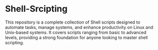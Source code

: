 # Shell-Srcipting
This repository is a complete collection of Shell scripts designed to automate tasks, manage systems, and enhance productivity on Linux and Unix-based systems. It covers scripts ranging from basic to advanced levels, providing a strong foundation for anyone looking to master shell scripting.
